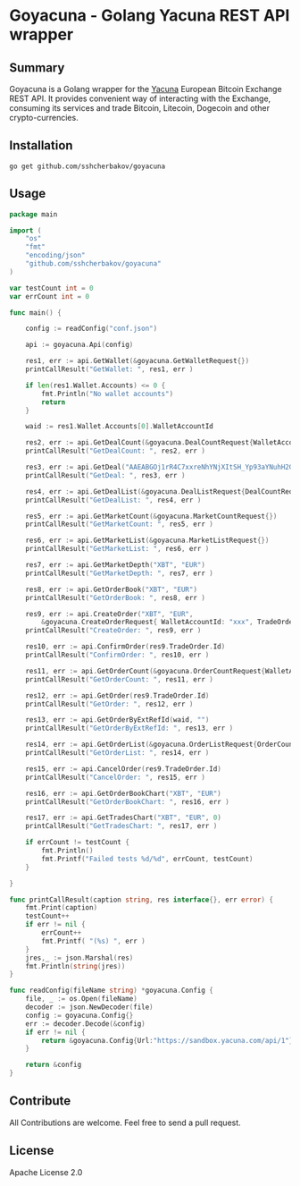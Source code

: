 Goyacuna - Golang Yacuna REST API wrapper
=========================================

Summary
-------

Goyacuna is a Golang wrapper for the [Yacuna](https://yacuna.com/) European Bitcoin Exchange REST API.
It provides convenient way of interacting with the Exchange, consuming its services and trade Bitcoin,
Litecoin, Dogecoin and other crypto-currencies.

Installation
------------
````
go get github.com/sshcherbakov/goyacuna
````

Usage
-----
```go
package main

import (
	"os"
    "fmt"
	"encoding/json"
	"github.com/sshcherbakov/goyacuna"
)

var testCount int = 0
var errCount int = 0

func main() {

	config := readConfig("conf.json")

	api := goyacuna.Api(config)

	res1, err := api.GetWallet(&goyacuna.GetWalletRequest{})
	printCallResult("GetWallet: ", res1, err )

	if len(res1.Wallet.Accounts) <= 0 {
		fmt.Println("No wallet accounts")
		return
	}

	waid := res1.Wallet.Accounts[0].WalletAccountId

	res2, err := api.GetDealCount(&goyacuna.DealCountRequest{WalletAccountId: waid})
	printCallResult("GetDealCount: ", res2, err )

	res3, err := api.GetDeal("AAEABGOj1rR4C7xxreNhYNjXItSH_Yp93aYNuhH2GuaNiE4UjkoRolFm")
	printCallResult("GetDeal: ", res3, err )

	res4, err := api.GetDealList(&goyacuna.DealListRequest{DealCountRequest:goyacuna.DealCountRequest{WalletAccountId: waid}})
	printCallResult("GetDealList: ", res4, err )

	res5, err := api.GetMarketCount(&goyacuna.MarketCountRequest{})
	printCallResult("GetMarketCount: ", res5, err )

	res6, err := api.GetMarketList(&goyacuna.MarketListRequest{})
	printCallResult("GetMarketList: ", res6, err )

	res7, err := api.GetMarketDepth("XBT", "EUR")
	printCallResult("GetMarketDepth: ", res7, err )

	res8, err := api.GetOrderBook("XBT", "EUR")
	printCallResult("GetOrderBook: ", res8, err )

	res9, err := api.CreateOrder("XBT", "EUR",
		&goyacuna.CreateOrderRequest{ WalletAccountId: "xxx", TradeOrderType: goyacuna.TOT_BuyLimit })
	printCallResult("CreateOrder: ", res9, err )

	res10, err := api.ConfirmOrder(res9.TradeOrder.Id)
	printCallResult("ConfirmOrder: ", res10, err )

	res11, err := api.GetOrderCount(&goyacuna.OrderCountRequest{WalletAccountId: waid})
	printCallResult("GetOrderCount: ", res11, err )

	res12, err := api.GetOrder(res9.TradeOrder.Id)
	printCallResult("GetOrder: ", res12, err )

	res13, err := api.GetOrderByExtRefId(waid, "")
	printCallResult("GetOrderByExtRefId: ", res13, err )

	res14, err := api.GetOrderList(&goyacuna.OrderListRequest{OrderCountRequest:goyacuna.OrderCountRequest{WalletAccountId: waid}})
	printCallResult("GetOrderList: ", res14, err )

	res15, err := api.CancelOrder(res9.TradeOrder.Id)
	printCallResult("CancelOrder: ", res15, err )

	res16, err := api.GetOrderBookChart("XBT", "EUR")
	printCallResult("GetOrderBookChart: ", res16, err )

	res17, err := api.GetTradesChart("XBT", "EUR", 0)
	printCallResult("GetTradesChart: ", res17, err )

	if errCount != testCount {
		fmt.Println()
		fmt.Printf("Failed tests %d/%d", errCount, testCount)
	}

}

func printCallResult(caption string, res interface{}, err error) {
	fmt.Print(caption)
	testCount++
	if err != nil {
		errCount++
		fmt.Printf( "(%s) ", err )
	}
	jres,_ := json.Marshal(res)
	fmt.Println(string(jres))
}

func readConfig(fileName string) *goyacuna.Config {
	file, _ := os.Open(fileName)
	decoder := json.NewDecoder(file)
	config := goyacuna.Config{}
	err := decoder.Decode(&config)
	if err != nil {
		return &goyacuna.Config{Url:"https://sandbox.yacuna.com/api/1"}
	}

	return &config
}
```

Contribute
----------
All Contributions are welcome. Feel free to send a pull request.


License
-------
Apache License 2.0





